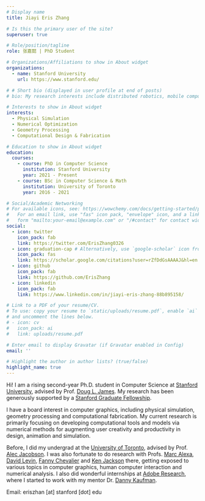 ```yaml
---
# Display name
title: Jiayi Eris Zhang

# Is this the primary user of the site?
superuser: true

# Role/position/tagline
role: 张嘉懿 | PhD Student

# Organizations/Affiliations to show in About widget
organizations:
  - name: Stanford University
    url: https://www.stanford.edu/

# # Short bio (displayed in user profile at end of posts)
# bio: My research interests include distributed robotics, mobile computing and programmable matter.

# Interests to show in About widget
interests:
  - Physical Simulation
  - Numerical Optimization
  - Geometry Processing
  - Computational Design & Fabrication

# Education to show in About widget
education:
  courses:
    - course: PhD in Computer Science
      institution: Stanford University
      year: 2021 - Present
    - course: BSc in Computer Science & Math
      institution: University of Toronto
      year: 2016 - 2021

# Social/Academic Networking
# For available icons, see: https://wowchemy.com/docs/getting-started/page-builder/#icons
#   For an email link, use "fas" icon pack, "envelope" icon, and a link in the
#   form "mailto:your-email@example.com" or "/#contact" for contact widget.
social:
  - icon: twitter
    icon_pack: fab
    link: https://twitter.com/ErisZhang0326
  - icon: graduation-cap # Alternatively, use `google-scholar` icon from `ai` icon pack
    icon_pack: fas
    link: https://scholar.google.com/citations?user=rZfDdGsAAAAJ&hl=en
  - icon: github
    icon_pack: fab
    link: https://github.com/ErisZhang
  - icon: linkedin
    icon_pack: fab
    link: https://www.linkedin.com/in/jiayi-eris-zhang-88b895158/

# Link to a PDF of your resume/CV.
# To use: copy your resume to `static/uploads/resume.pdf`, enable `ai` icons in `params.toml`,
# and uncomment the lines below.
# - icon: cv
#   icon_pack: ai
#   link: uploads/resume.pdf

# Enter email to display Gravatar (if Gravatar enabled in Config)
email: ''

# Highlight the author in author lists? (true/false)
highlight_name: true
---
```


Hi! I am a rising second-year Ph.D. student in Computer Science at [Stanford University](https://engineering.stanford.edu/), advised by Prof. [ Doug L. James](https://graphics.stanford.edu/~djames/). My research has been generously supported by a [Stanford Graduate Fellowship](https://vpge.stanford.edu/fellowships-funding/sgf/details).

I have a board interest in computer graphics, including physical simulation, geometry processing and computational fabrication. My current research is primarily focusing on developing computational tools and models via numerical methods for augmenting user creativity and productivity in design, animation and simulation.

Before, I did my undergrad at the [University of Toronto](https://www.utoronto.ca/), advised by Prof. [Alec Jacobson](https://www.cs.toronto.edu/~jacobson/). I was also fortunate to do research with Profs. [Marc Alexa](https://www.cg.tu-berlin.de/team/prof-dr-marc-alexa/), [David Levin](http://142.93.146.228/researchdb/), [Fanny Chevalier](http://fannychevalier.net/) and [Ken Jackson](http://www.cs.toronto.edu/~krj/) there, getting exposed to various topics in computer graphics, human computer interaction and numerical analysis. I also did wonderful internships at [Adobe Research](https://research.adobe.com/), where I started to work with my mentor Dr. [Danny Kaufman](http://dannykaufman.io/).

Email: eriszhan [at] stanford [dot] edu

<!-- {{< icon name="download" pack="fas" >}} Download my {{< staticref "uploads/demo_resume.pdf" "newtab" >}}resumé{{< /staticref >}}. -->
